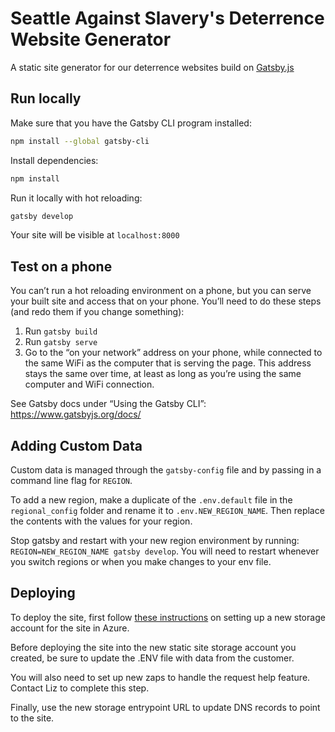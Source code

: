 # Seattle Against Slavery's Deterrence Website Generator

A static site generator for our deterrence websites build on [Gatsby.js](https://www.gatsbyjs.org)

## Run locally

Make sure that you have the Gatsby CLI program installed:

```sh
npm install --global gatsby-cli
```

Install dependencies:

```sh
npm install
```

Run it locally with hot reloading:

```sh
gatsby develop
```

Your site will be visible at `localhost:8000`

## Test on a phone

You can’t run a hot reloading environment on a phone, but you can serve your built site and access that on your phone. You’ll need to do these steps (and redo them if you change something):
1. Run `gatsby build`
2. Run `gatsby serve`
3. Go to the “on your network” address on your phone, while connected to the same WiFi as the computer that is serving the page. This address stays the same over time, at least as long as you’re using the same computer and WiFi connection.

See Gatsby docs under “Using the Gatsby CLI”: https://www.gatsbyjs.org/docs/

## Adding Custom Data

Custom data is managed through the `gatsby-config` file and by passing in a command line flag for `REGION`.

To add a new region, make a duplicate of the `.env.default` file in the `regional_config` folder and rename it to `.env.NEW_REGION_NAME`. Then replace the contents with the values for your region.

Stop gatsby and restart with your new region environment by running: `REGION=NEW_REGION_NAME gatsby develop`. You will need to restart whenever you switch regions or when you make changes to your env file.

## Deploying

To deploy the site, first follow [these instructions](https://www.gatsbyjs.org/blog/2018-11-05-deploying-gatsby-to-azure/) on setting up a new storage account for the site in Azure.

Before deploying the site into the new static site storage account you created, be sure to update the .ENV file with data from the customer.

You will also need to set up new zaps to handle the request help feature. Contact Liz to complete this step.

Finally, use the new storage entrypoint URL to update DNS records to point to the site.